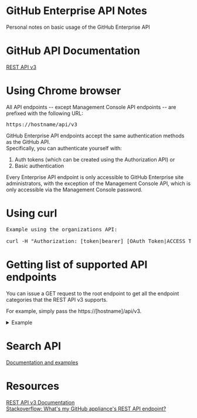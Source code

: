 # GitHub Enterprise API Notes
Personal notes on basic usage of the GitHub Enterprise API

<p>

# GitHub API Documentation
[REST API v3](https://developer.github.com/v3/)

<p>

# Using Chrome browser
All API endpoints -- except Management Console API endpoints -- are prefixed with the following URL:

<pre>
https://hostname/api/v3
</pre>

GitHub Enterprise API endpoints accept the same authentication methods as the GitHub API.<br>
Specifically, you can authenticate yourself with:<br>

1) Auth tokens (which can be created using the Authorization API) or<br>
2) Basic authentication<br>

Every Enterprise API endpoint is only accessible to GitHub Enterprise site administrators, with the exception of the Management Console API, which is only accessible via the Management Console password.

<p>

# Using curl
<pre>
Example using the organizations API:

curl -H "Authorization: [token|bearer] [OAuth_Token|ACCESS_TOKEN]" https://hotname/api/v3/organizations
</pre>

<p>
  
# Getting list of supported API endpoints
You can issue a GET request to the root endpoint to get all the endpoint categories that the REST API v3 supports.

For example, simply pass the https://[hostname]/api/v3.

<details>
<summary>Example</summary>
  
<pre>  
$ curl -H "Authorization: token 553daa92ecbd764b5ef1ec05455f5fc02968b6c9" https://github.awsinternal.tri.global/api/v3
{
  "current_user_url": "https://github.awsinternal.tri.global/api/v3/user",
  "current_user_authorizations_html_url": "https://github.awsinternal.tri.global/settings/connections/applications{/client_id}",
  "authorizations_url": "https://github.awsinternal.tri.global/api/v3/authorizations",
  "code_search_url": "https://github.awsinternal.tri.global/api/v3/search/code?q={query}{&page,per_page,sort,order}",
  "commit_search_url": "https://github.awsinternal.tri.global/api/v3/search/commits?q={query}{&page,per_page,sort,order}",
  "emails_url": "https://github.awsinternal.tri.global/api/v3/user/emails",
  "emojis_url": "https://github.awsinternal.tri.global/api/v3/emojis",
  "events_url": "https://github.awsinternal.tri.global/api/v3/events",
  "feeds_url": "https://github.awsinternal.tri.global/api/v3/feeds",
  "followers_url": "https://github.awsinternal.tri.global/api/v3/user/followers",
  "following_url": "https://github.awsinternal.tri.global/api/v3/user/following{/target}",
  "gists_url": "https://github.awsinternal.tri.global/api/v3/gists{/gist_id}",
  "hub_url": "https://github.awsinternal.tri.global/api/v3/hub",
  "issue_search_url": "https://github.awsinternal.tri.global/api/v3/search/issues?q={query}{&page,per_page,sort,order}",
  "issues_url": "https://github.awsinternal.tri.global/api/v3/issues",
  "keys_url": "https://github.awsinternal.tri.global/api/v3/user/keys",
  "notifications_url": "https://github.awsinternal.tri.global/api/v3/notifications",
  "organization_repositories_url": "https://github.awsinternal.tri.global/api/v3/orgs/{org}/repos{?type,page,per_page,sort}",
  "organization_url": "https://github.awsinternal.tri.global/api/v3/orgs/{org}",
  "public_gists_url": "https://github.awsinternal.tri.global/api/v3/gists/public",
  "rate_limit_url": "https://github.awsinternal.tri.global/api/v3/rate_limit",
  "repository_url": "https://github.awsinternal.tri.global/api/v3/repos/{owner}/{repo}",
  "repository_search_url": "https://github.awsinternal.tri.global/api/v3/search/repositories?q={query}{&page,per_page,sort,order}",
  "current_user_repositories_url": "https://github.awsinternal.tri.global/api/v3/user/repos{?type,page,per_page,sort}",
  "starred_url": "https://github.awsinternal.tri.global/api/v3/user/starred{/owner}{/repo}",
  "starred_gists_url": "https://github.awsinternal.tri.global/api/v3/gists/starred",
  "team_url": "https://github.awsinternal.tri.global/api/v3/teams",
  "user_url": "https://github.awsinternal.tri.global/api/v3/users/{user}",
  "user_organizations_url": "https://github.awsinternal.tri.global/api/v3/user/orgs",
  "user_repositories_url": "https://github.awsinternal.tri.global/api/v3/users/{user}/repos{?type,page,per_page,sort}",
  "user_search_url": "https://github.awsinternal.tri.global/api/v3/search/users?q={query}{&page,per_page,sort,order}"
}
</pre>
</details>

# Search API
[Documentation and examples](https://developer.github.com/v3/search/#search-repositories)

# Resources
[REST API v3 Documentation](https://developer.github.com/v3/)
<br>
[Stackoverflow: What's my GitHub appliance's REST API endpoint?](https://stackoverflow.com/questions/36503800/whats-my-github-appliances-rest-api-endpoint)

